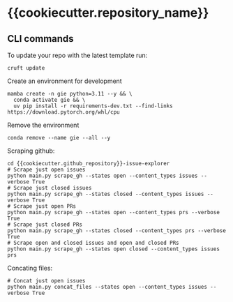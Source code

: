 # {{cookiecutter.repository_name}}

## CLI commands

To update your repo with the latest template run:
```
cruft update
```

Create an environment for development
```
mamba create -n gie python=3.11 --y && \
  conda activate gie && \
  uv pip install -r requirements-dev.txt --find-links https://download.pytorch.org/whl/cpu
```

Remove the environment
```
conda remove --name gie --all --y
```

Scraping github:
```
cd {{cookiecutter.github_repository}}-issue-explorer
# Scrape just open issues
python main.py scrape_gh --states open --content_types issues --verbose True
# Scrape just closed issues
python main.py scrape_gh --states closed --content_types issues --verbose True
# Scrape just open PRs
python main.py scrape_gh --states open --content_types prs --verbose True
# Scrape just closed PRs
python main.py scrape_gh --states closed --content_types prs --verbose True
# Scrape open and closed issues and open and closed PRs
python main.py scrape_gh --states open closed --content_types issues prs
```

Concating files:
```
# Concat just open issues
python main.py concat_files --states open --content_types issues --verbose True

```